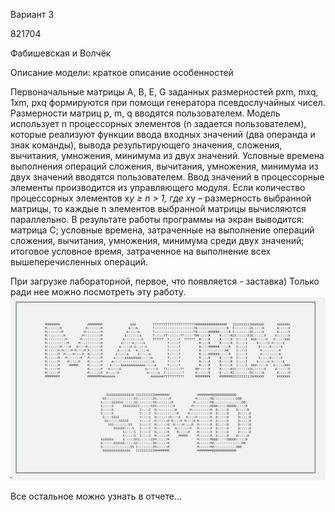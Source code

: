 Вариант 3

821704

Фабишевская и Волчёк 

Описание модели: краткое описание особенностей

Первоначальные матрицы A, B, E, G заданных размерностей pxm, mxq, 1xm, pxq формируются при помощи генератора псевдослучайных чисел. Размерности матриц p, m, q вводятся пользователем. Модель использует n процессорных элементов (n задается пользователем), которые реализуют функции ввода входных значений (два операнда и знак команды), вывода результирующего значения, сложения, вычитания, умножения, минимума из двух значений. Условные времена выполнения операций сложения, вычитания, умножения, минимума из двух значений вводятся пользователем. Ввод значений в процессорные элементы производится из управляющего модуля. Если количество процессорных элементов x*y  ≥ n > 1, где x*y – размерность выбранной матрицы, то каждые n элементов выбранной матрицы вычисляются параллельно. В результате работы программы на экран выводится: матрица С; условные времена, затраченные на выполнение операций сложения, вычитания, умножения, минимума среди двух значений; итоговое условное время, затраченное на выполнение всех вышеперечисленных операций.

При загрузке лабораторной, первое, что появляется - заставка) Только ради нее можно посмотреть эту работу.
![Иллюстрация к проекту](https://github.com/fabishevskaya/mrzvis/blob/master/%D1%81%D1%82%D0%B0%D1%80%D1%82%D0%BE%D0%B2%D1%8B%D0%B9%20%D1%8D%D0%BA%D1%80%D0%B0%D0%BD.png)

Все остальное можно узнать в отчете...

